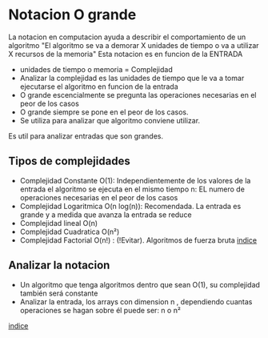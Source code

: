 # Notacion O grande
La notacion en computacion ayuda a describir el comportamiento de un algoritmo
"El algoritmo se va a demorar X unidades de tiempo o va a utilizar X recursos de la memoria"
Esta notacion es en funcion de la ENTRADA

- unidades de tiempo o memoria = Complejidad
- Analizar la complejidad es las unidades de tiempo que le va a tomar ejecutarse el algoritmo en funcion de la entrada
- O grande escencialmente se pregunta las operaciones necesarias en el peor de los casos
- O grande siempre se pone en el peor de los casos.
- Se utiliza para analizar que algoritmo conviene utilizar.

Es util para analizar entradas que son grandes.

## Tipos de complejidades
- Complejidad Constante O(1): Independientemente de los valores de la entrada el algoritmo se ejecuta en el mismo tiempo
n: EL numero de operaciones necesarias en el peor de los casos
- Complejidad Logaritmica O(n log(n)): Recomendada. La entrada es grande y a medida que avanza la entrada se reduce
- Complejidad lineal O(n)
- Complejidad Cuadratica O(n²)
- Complejidad Factorial O(n!) : (!Evitar). Algoritmos de fuerza bruta
[indice](#indice)

## Analizar la notacion
- Un algoritmo que tenga algoritmos dentro que sean O(1), su complejidad también será constante
- Analizar la entrada, los arrays con dimension n , dependiendo cuantas operaciones se hagan sobre él puede ser: n o n²

[indice](#indice)
